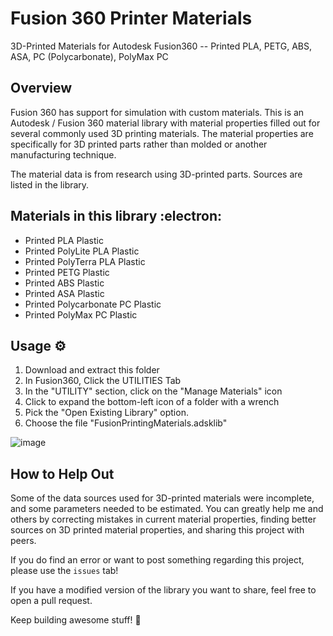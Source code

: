 # Fusion 360 Printer Materials
3D-Printed Materials for Autodesk Fusion360 -- Printed PLA, PETG, ABS, ASA, PC (Polycarbonate), PolyMax PC

## Overview
Fusion 360 has support for simulation with custom materials. This is an Autodesk / Fusion 360 material library with material properties filled out for several commonly used 3D printing materials. The material properties are specifically for 3D printed parts rather than molded or another manufacturing technique.

The material data is from research using 3D-printed parts. Sources are listed in the library.

## Materials in this library :electron:
* Printed PLA Plastic
* Printed PolyLite PLA Plastic
* Printed PolyTerra PLA Plastic
* Printed PETG Plastic
* Printed ABS Plastic
* Printed ASA Plastic
* Printed Polycarbonate PC Plastic
* Printed PolyMax PC Plastic

## Usage ⚙️
1. Download and extract this folder
2. In Fusion360, Click the UTILITIES Tab
3. In the "UTILITY" section, click on the "Manage Materials" icon
5. Click to expand the bottom-left icon of a folder with a wrench
6. Pick the "Open Existing Library" option.
7. Choose the file "FusionPrintingMaterials.adsklib"

![image](https://user-images.githubusercontent.com/15484056/162636748-87984376-98ee-4505-89b1-b91be8a7613c.png)

## How to Help Out
Some of the data sources used for 3D-printed materials were incomplete, and some parameters needed to be estimated. You can greatly help me and others by correcting mistakes in current material properties, finding better sources on 3D printed material properties, and sharing this project with peers. 

If you do find an error or want to post something regarding this project, please use the `issues` tab!

If you have a modified version of the library you want to share, feel free to open a pull request.

Keep building awesome stuff! 🚀
